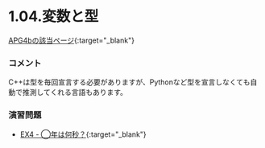 1.04.変数と型
=========

[APG4bの該当ページ](https://atcoder.jp/contests/APG4b/tasks/APG4b_e){:target="_blank"}

### コメント

C++は型を毎回宣言する必要がありますが、Pythonなど型を宣言しなくても自動で推測してくれる言語もあります。

### 演習問題

- [EX4 - ◯年は何秒？](https://atcoder.jp/contests/APG4b/tasks/APG4b_cs){:target="_blank"}